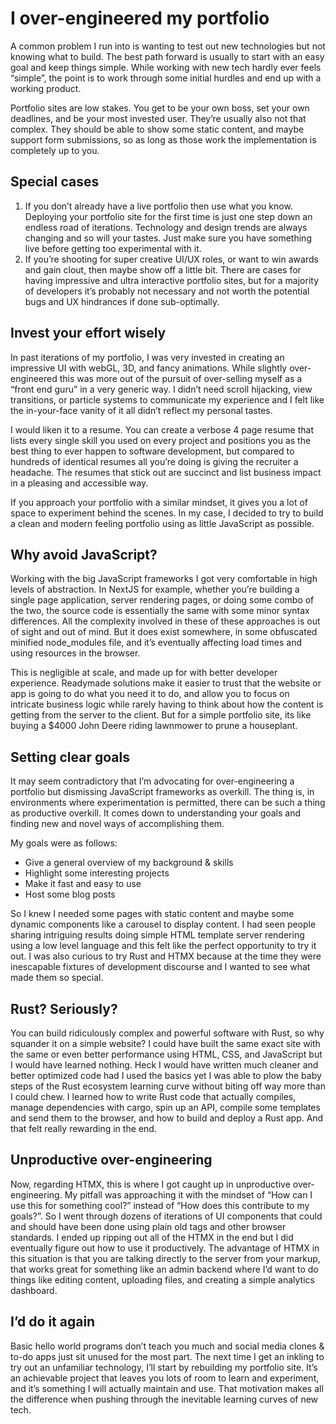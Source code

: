 # I over-engineered my portfolio

A common problem I run into is wanting to test out new technologies but not knowing what to build. The best path forward is usually to start with an easy goal and keep things simple. While working with new tech hardly ever feels “simple”, the point is to work through some initial hurdles and end up with a working product. 

Portfolio sites are low stakes. You get to be your own boss, set your own deadlines, and be your most invested user. They’re usually also not that complex. They should be able to show some static content, and maybe support form submissions, so as long as those work the implementation is completely up to you.

## Special cases

1. If you don’t already have a live portfolio then use what you know. Deploying your portfolio site for the first time is just one step down an endless road of iterations. Technology and design trends are always changing and so will your tastes. Just make sure you have something live before getting too experimental with it.
2. If you’re shooting for super creative UI/UX roles, or want to win awards and gain clout, then maybe show off a little bit. There are cases for having impressive and ultra interactive portfolio sites, but for a majority of developers it’s probably not necessary and not worth the potential bugs and UX hindrances if done sub-optimally.

## Invest your effort wisely

In past iterations of my portfolio, I was very invested in creating an impressive UI with webGL, 3D, and fancy animations. While slightly over-engineered this was more out of the pursuit of over-selling myself as a “front end guru” in a very generic way. I didn’t need scroll hijacking, view transitions, or particle systems to communicate my experience and I felt like the in-your-face vanity of it all didn’t reflect my personal tastes.

I would liken it to a resume. You can create a verbose 4 page resume that lists every single skill you used on every project and positions you as the best thing to ever happen to software development, but compared to hundreds of identical resumes all you’re doing is giving the recruiter a headache. The resumes that stick out are succinct and list business impact in a pleasing and accessible way.

If you approach your portfolio with a similar mindset, it gives you a lot of space to experiment behind the scenes. In my case, I decided to try to build a clean and modern feeling portfolio using as little JavaScript as possible.

## Why avoid JavaScript?

Working with the big JavaScript frameworks I got very comfortable in high levels of abstraction. In NextJS for example, whether you’re building a single page application, server rendering pages, or doing some combo of the two, the source code is essentially the same with some minor syntax differences. All the complexity involved in these of these approaches is out of sight and out of mind. But it does exist somewhere, in some obfuscated minified node_modules file, and it’s eventually affecting load times and using resources in the browser.

This is negligible at scale, and made up for with better developer experience. Readymade solutions make it easier to trust that the website or app is going to do what you need it to do, and allow you to focus on intricate business logic while rarely having to think about how the content is getting from the server to the client. But for a simple portfolio site, its like buying a $4000 John Deere riding lawnmower to prune a houseplant. 

## Setting clear goals

It may seem contradictory that I’m advocating for over-engineering a portfolio but dismissing JavaScript frameworks as overkill. The thing is, in environments where experimentation is permitted, there can be such a thing as productive overkill. It comes down to understanding your goals and finding new and novel ways of accomplishing them.

My goals were as follows:

- Give a general overview of my background & skills
- Highlight some interesting projects
- Make it fast and easy to use
- Host some blog posts

So I knew I needed some pages with static content and maybe some dynamic components like a carousel to display content. I had seen people sharing intriguing results doing simple HTML template server rendering using a low level language and this felt like the perfect opportunity to try it out. I was also curious to try Rust and HTMX because at the time they were inescapable fixtures of development discourse and I wanted to see what made them so special. 

## Rust? Seriously?

You can build ridiculously complex and powerful software with Rust, so why squander it on a simple website? I could have built the same exact site with the same or even better performance using HTML, CSS, and JavaScript but I would have learned nothing. Heck I would have written much cleaner and better optimized code had I used the basics yet I was able to plow the baby steps of the Rust ecosystem learning curve without biting off way more than I could chew. I learned how to write Rust code that actually compiles, manage dependencies with cargo, spin up an API, compile some templates and send them to the browser, and how to build and deploy a Rust app. And that felt really rewarding in the end. 

## Unproductive over-engineering

Now, regarding HTMX, this is where I got caught up in unproductive over-engineering. My pitfall was approaching it with the mindset of “How can I use this for something cool?” instead of “How does this contribute to my goals?”. So I went through dozens of iterations of UI components that could and should have been done using plain old <a> tags and other browser standards. I ended up ripping out all of the HTMX in the end but I did eventually figure out how to use it productively. The advantage of HTMX in this situation is that you are talking directly to the server from your markup, that works great for something like an admin backend where I’d want to do things like editing content, uploading files, and creating a simple analytics dashboard.

## I’d do it again

Basic hello world programs don’t teach you much and social media clones & to-do apps just sit unused for the most part. The next time I get an inkling to try out an unfamiliar technology, I’ll start by rebuilding my portfolio site. It’s an achievable project that leaves you lots of room to learn and experiment, and it’s something I will actually maintain and use. That motivation makes all the difference when pushing through the inevitable learning curves of new tech.
